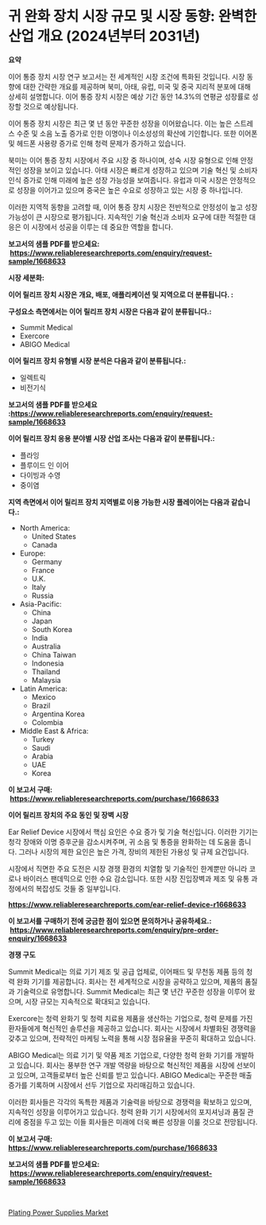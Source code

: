 <p><h1>귀 완화 장치 시장 규모 및 시장 동향: 완벽한 산업 개요 (2024년부터 2031년)</h1></p><p><strong>요약</strong></p>
<p><p>이어 통증 장치 시장 연구 보고서는 전 세계적인 시장 조건에 특화된 것입니다. 시장 동향에 대한 간략한 개요를 제공하며 북미, 아태, 유럽, 미국 및 중국 지리적 분포에 대해 상세히 설명합니다. 이어 통증 장치 시장은 예상 기간 동안 14.3%의 연평균 성장률로 성장할 것으로 예상됩니다.</p><p>이어 통증 장치 시장은 최근 몇 년 동안 꾸준한 성장을 이어왔습니다. 이는 높은 스트레스 수준 및 소음 노출 증가로 인한 이명이나 이소성성의 확산에 기인합니다. 또한 이어폰 및 헤드폰 사용량 증가로 인해 청력 문제가 증가하고 있습니다.</p><p>북미는 이어 통증 장치 시장에서 주요 시장 중 하나이며, 성숙 시장 유형으로 인해 안정적인 성장을 보이고 있습니다. 아태 시장은 빠르게 성장하고 있으며 기술 혁신 및 소비자 인식 증가로 인해 미래에 높은 성장 가능성을 보여줍니다. 유럽과 미국 시장은 안정적으로 성장을 이어가고 있으며 중국은 높은 수요로 성장하고 있는 시장 중 하나입니다.</p><p>이러한 지역적 동향을 고려할 때, 이어 통증 장치 시장은 전반적으로 안정성이 높고 성장 가능성이 큰 시장으로 평가됩니다. 지속적인 기술 혁신과 소비자 요구에 대한 적절한 대응은 이 시장에서 성공을 이루는 데 중요한 역할을 합니다.</p></p>
<p><strong>보고서의 샘플 PDF를 받으세요: &nbsp;<a href="https://www.reliableresearchreports.com/enquiry/request-sample/1668633">https://www.reliableresearchreports.com/enquiry/request-sample/1668633</a></strong></p>
<p><strong>시장 세분화:</strong></p>
<p><strong> 이어 릴리프 장치 시장은 개요, 배포, 애플리케이션 및 지역으로 더 분류됩니다. :</strong></p>
<p><strong>구성요소 측면에서는 이어 릴리프 장치 시장은 다음과 같이 분류됩니다.:</strong></p>
<p><ul><li>Summit Medical</li><li>Exercore</li><li>ABIGO Medical</li></ul></p>
<p><strong> 이어 릴리프 장치 유형별 시장 분석은 다음과 같이 분류됩니다.:</strong></p>
<p><ul><li>일렉트릭</li><li>비전기식</li></ul></p>
<p><strong>보고서의 샘플 PDF를 받으세요 :<a href="https://www.reliableresearchreports.com/enquiry/request-sample/1668633">https://www.reliableresearchreports.com/enquiry/request-sample/1668633</a></strong></p>
<p><strong> 이어 릴리프 장치 응용 분야별 시장 산업 조사는 다음과 같이 분류됩니다.:</strong></p>
<p><ul><li>플라잉</li><li>플루이드 인 이어</li><li>다이빙과 수영</li><li>중이염</li></ul></p>
<p><strong>지역 측면에서 이어 릴리프 장치 지역별로 이용 가능한 시장 플레이어는 다음과 같습니다.:</strong></p>
<p><ul>
    <li>
        North America:
        <ul>
            <li>United States</li>
            <li>Canada</li>
        </ul>
    </li>
    <li>
        Europe:
        <ul>
            <li>Germany</li>
            <li>France</li>
            <li>U.K.</li>
            <li>Italy</li>
            <li>Russia</li>
        </ul>
    </li>
    <li>
        Asia-Pacific:
        <ul>
            <li>China</li>
            <li>Japan</li>
            <li>South Korea</li>
            <li>India</li>
            <li>Australia</li>
            <li>China Taiwan</li>
            <li>Indonesia</li>
            <li>Thailand</li>
            <li>Malaysia</li>
        </ul>
    </li>
    <li>
        Latin America:
        <ul>
            <li>Mexico</li>
            <li>Brazil</li>
            <li>Argentina Korea</li>
            <li>Colombia</li>
        </ul>
    </li>
    <li>
        Middle East & Africa:
        <ul>
            <li>Turkey</li>
            <li>Saudi</li>
            <li>Arabia</li>
            <li>UAE</li>
            <li>Korea</li>
        </ul>
    </li>
    </ul></p>
<p><strong>이 보고서 구매: &nbsp;<a href="https://www.reliableresearchreports.com/purchase/1668633">https://www.reliableresearchreports.com/purchase/1668633</a></strong></p>
<p><strong>이어 릴리프 장치의 주요 동인 및 장벽 시장</strong></p>
<p><p>Ear Relief Device 시장에서 핵심 요인은 수요 증가 및 기술 혁신입니다. 이러한 기기는 청각 장애와 이명 증후군을 감소시켜주며, 귀 소음 및 통증을 완화하는 데 도움을 줍니다. 그러나 시장의 제한 요인은 높은 가격, 장비의 제한된 가용성 및 규제 요건입니다.</p><p>시장에서 직면한 주요 도전은 시장 경쟁 환경의 치열함 및 기술적인 한계뿐만 아니라 코로나 바이러스 팬데믹으로 인한 수요 감소입니다. 또한 시장 진입장벽과 제조 및 유통 과정에서의 복잡성도 것들 중 일부입니다.</p></p>
<p><strong><a href="https://www.reliableresearchreports.com/ear-relief-device-r1668633">https://www.reliableresearchreports.com/ear-relief-device-r1668633</a></strong></p>
<p><strong>이 보고서를 구매하기 전에 궁금한 점이 있으면 문의하거나 공유하세요.: &nbsp;<a href="https://www.reliableresearchreports.com/enquiry/pre-order-enquiry/1668633">https://www.reliableresearchreports.com/enquiry/pre-order-enquiry/1668633</a></strong></p>
<p><strong>경쟁 구도</strong></p>
<p><p>Summit Medical는 의료 기기 제조 및 공급 업체로, 이어패드 및 무천동 제품 등의 청력 완화 기기를 제공합니다. 회사는 전 세계적으로 시장을 공략하고 있으며, 제품의 품질과 기술력으로 유명합니다. Summit Medical는 최근 몇 년간 꾸준한 성장을 이루어 왔으며, 시장 규모는 지속적으로 확대되고 있습니다.</p><p>Exercore는 청력 완화기 및 청력 치료용 제품을 생산하는 기업으로, 청력 문제를 가진 환자들에게 혁신적인 솔루션을 제공하고 있습니다. 회사는 시장에서 차별화된 경쟁력을 갖추고 있으며, 전략적인 마케팅 노력을 통해 시장 점유율을 꾸준히 확대하고 있습니다.</p><p>ABIGO Medical는 의료 기기 및 약품 제조 기업으로, 다양한 청력 완화 기기를 개발하고 있습니다. 회사는 풍부한 연구 개발 역량을 바탕으로 혁신적인 제품을 시장에 선보이고 있으며, 고객들로부터 높은 신뢰를 받고 있습니다. ABIGO Medical는 꾸준한 매출 증가를 기록하며 시장에서 선두 기업으로 자리매김하고 있습니다.</p><p>이러한 회사들은 각각의 독특한 제품과 기술력을 바탕으로 경쟁력을 확보하고 있으며, 지속적인 성장을 이루어가고 있습니다. 청력 완화 기기 시장에서의 포지셔닝과 품질 관리에 중점을 두고 있는 이들 회사들은 미래에 더욱 빠른 성장을 이룰 것으로 전망됩니다.</p></p>
<p><strong>이 보고서 구매: &nbsp; <a href="https://www.reliableresearchreports.com/purchase/1668633">https://www.reliableresearchreports.com/purchase/1668633</a></strong></p>
<p><strong>보고서의 샘플 PDF를 받으세요: &nbsp;<a href="https://www.reliableresearchreports.com/enquiry/request-sample/1668633">https://www.reliableresearchreports.com/enquiry/request-sample/1668633</a></strong><strong></strong></p>
<p>&nbsp;</p>
<p><p><a href="https://sudsy-motorcycle-bbc.notion.site/Decoding-Plating-Power-Supplies-Market-Metrics-Market-Share-Trends-and-Growth-Patterns-13eab9cfaa9a4fc2b9cc96c7fb96757a">Plating Power Supplies Market</a></p></p>